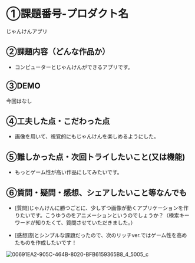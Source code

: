 # ①課題番号-プロダクト名
じゃんけんアプリ

## ②課題内容（どんな作品か）
- コンピューターとじゃんけんができるアプリです。

## ③DEMO
今回はなし

## ④工夫した点・こだわった点
- 画像を用いて、視覚的にもじゃんけんを楽しめるようにした。

## ⑤難しかった点・次回トライしたいこと(又は機能)
- もっとゲーム性が高い作品にしてみたいです。


## ⑥質問・疑問・感想、シェアしたいこと等なんでも
- [質問]じゃんけんに勝つごとに、少しずつ画像が動くアプリケーションを作りたいです。こうゆうのをアニメーションというのでしょうか？（検索キーワードが知りたくて、質問させていただきました。）

- [感想]割とシンプルな課題だったので、次のリッチver.ではゲーム性を高めたものを作成したいです！


![00691EA2-905C-464B-8020-BFB6159365B8_4_5005_c](https://github.com/lily-code77/janken/assets/89288640/77f8a448-a7cd-4260-9866-b4357967fb06)
